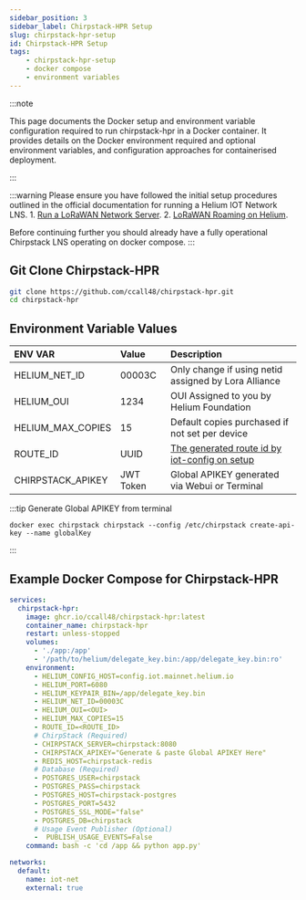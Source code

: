 ```yaml
---
sidebar_position: 3
sidebar_label: Chirpstack-HPR Setup
slug: chirpstack-hpr-setup
id: Chirpstack-HPR Setup
tags:
    - chirpstack-hpr-setup
    - docker compose
    - environment variables
---
```


:::note

This page documents the Docker setup and environment variable configuration required to run chirpstack-hpr in a Docker container. It provides details on the Docker environment required and optional environment variables, and configuration approaches for containerised deployment.

:::

:::warning
Please ensure you have followed the initial setup procedures outlined in the official documentation for running a Helium IOT Network LNS.
    1. [Run a LoRaWAN Network Server](https://docs.helium.com/iot/run-an-lns).
    2. [LoRaWAN Roaming on Helium](https://docs.helium.com/iot/lorawan-roaming).

Before continuing further you should already have a fully operational Chirpstack LNS operating on docker compose.
:::

## Git Clone Chirpstack-HPR

```bash title="docker-compose.yml"
git clone https://github.com/ccall48/chirpstack-hpr.git
cd chirpstack-hpr
```

## Environment Variable Values

| ENV VAR | Value | Description |
| :-- | :-- | :-- |
| HELIUM_NET_ID | 00003C | Only change if using netid assigned by Lora Alliance |
| HELIUM_OUI | 1234 | OUI Assigned to you by Helium Foundation |
| HELIUM_MAX_COPIES | 15 | Default copies purchased if not set per device |
| ROUTE_ID | UUID | [The generated route id by iot-config on setup](https://docs.helium.com/iot/run-an-lns/configure-routing-rules/#generate-route-in-helium-config-service) |
| CHIRPSTACK_APIKEY | JWT Token | Global APIKEY generated via Webui or Terminal |

:::tip Generate Global APIKEY from terminal

`docker exec chirpstack chirpstack --config /etc/chirpstack create-api-key --name globalKey`

:::

## Example Docker Compose for Chirpstack-HPR

```yml title="docker-compose.yml"
services:
  chirpstack-hpr:
    image: ghcr.io/ccall48/chirpstack-hpr:latest
    container_name: chirpstack-hpr
    restart: unless-stopped
    volumes:
      - './app:/app'
      - '/path/to/helium/delegate_key.bin:/app/delegate_key.bin:ro'
    environment:
      - HELIUM_CONFIG_HOST=config.iot.mainnet.helium.io
      - HELIUM_PORT=6080
      - HELIUM_KEYPAIR_BIN=/app/delegate_key.bin
      - HELIUM_NET_ID=00003C
      - HELIUM_OUI=<OUI>
      - HELIUM_MAX_COPIES=15
      - ROUTE_ID=<ROUTE_ID>
      # ChirpStack (Required)
      - CHIRPSTACK_SERVER=chirpstack:8080
      - CHIRPSTACK_APIKEY="Generate & paste Global APIKEY Here"
      - REDIS_HOST=chirpstack-redis
      # Database (Required)
      - POSTGRES_USER=chirpstack
      - POSTGRES_PASS=chirpstack
      - POSTGRES_HOST=chirpstack-postgres
      - POSTGRES_PORT=5432
      - POSTGRES_SSL_MODE="false"
      - POSTGRES_DB=chirpstack
      # Usage Event Publisher (Optional)
      -  PUBLISH_USAGE_EVENTS=False
    command: bash -c 'cd /app && python app.py'

networks:
  default:
    name: iot-net
    external: true
```

<!--
## Environment Variables Required
| ENV Variable Name | Values | Description |
| :--- | :--- | :--- |
| HELIUM_HOST | default: config.iot.mainnet.helium.io | Helium Iot Config URI |
| HELIUM_PORT | default: 6080 | Helium Iot Config Port |
| HELIUM_KEYPAIR_BIN | /path/to/your/delegate.bin | Local path to your delegate key file |
| HELIUM_NET_ID | 00003C | If not helium replace with your lora alliance issued netid |
| HELIUM_OUI | Helium OUI | OUI issued to you by Helium Foundation |
| HELIUM_MAX_COPIES | 15 | Default packet copies to purchase if max copies not set |
| ROUTE_ID | UUID | UUID Value generated when you registered the route during inital setup |
| CHIRPSTACK_SERVER | CHIRPSTACK HOST:PORT | Chirpstack container name and port |
| CHIRPSTACK_APIKEY | CHIRPSTACK ADMIN APIKEY | Generate value from terminal or webui |
| REDIS_HOST | REDIS HOST | Chirpstack redis container name |
| POSTGRES_USER | DB USERNAME (default: chirpstack) | Chirpstack postgres container username |
| POSTGRES_PASS | DB PASSWORD (default: chirpstack) | Chirpstack postgres container password |
| POSTGRES_HOST | DB HOSTNAME (default: chirpstack-postgres) | Chirpstack postgres container host name |
| POSTGRES_PORT | DB PORT (default: 5432) | Chirpstack postgres container port number |
| POSTGRES_SSL_MODE | false, require | Chirpstack require" # "false" |
| POSTGRES_DB | DB NAME (default: chirpstack) | Chirpstack postgres database name |

## Environment Variables Optional
| Variable Name | Values | Description |
| :--- | :--- | :--- |
PUBLISH_USAGE_EVENTS | True, False | Publish events to an external service or provider |
PUBLISH_USAGE_EVENTS_PROVIDER | AWS_SQS, POSTGRES, HTTP |  |
PUBLISH_USAGE_EVENTS_SQS_URL | SQS URL | Assigned AWS SQS URL |
PUBLISH_USAGE_EVENTS_SQS_REGION | AWS Region | AWS region your sqs is running on |
AWS_ACCESS_KEY_ID | AWS Access Key | Assigned AWS Access key... |
AWS_SECRET_ACCESS_KEY | AWS Secret Key | Assigned AWS Secret key... |
PG_EVENTS_USER | Postgres Username | Postgres Events Username |
PG_EVENTS_PASS | Postgres Password | Postgres Events password |
PG_EVENTS_PORT | Postgres Port | Postgres Events Port |
PG_EVENTS_HOST | Postgres Host | Postgres Events Host |
PG_EVENTS_DB | Postgres Database | Postgres Events Database |
HTTP_PUBLISHER_ENDPOINT | https://example.com | Your publisher Endpoint |
-->
